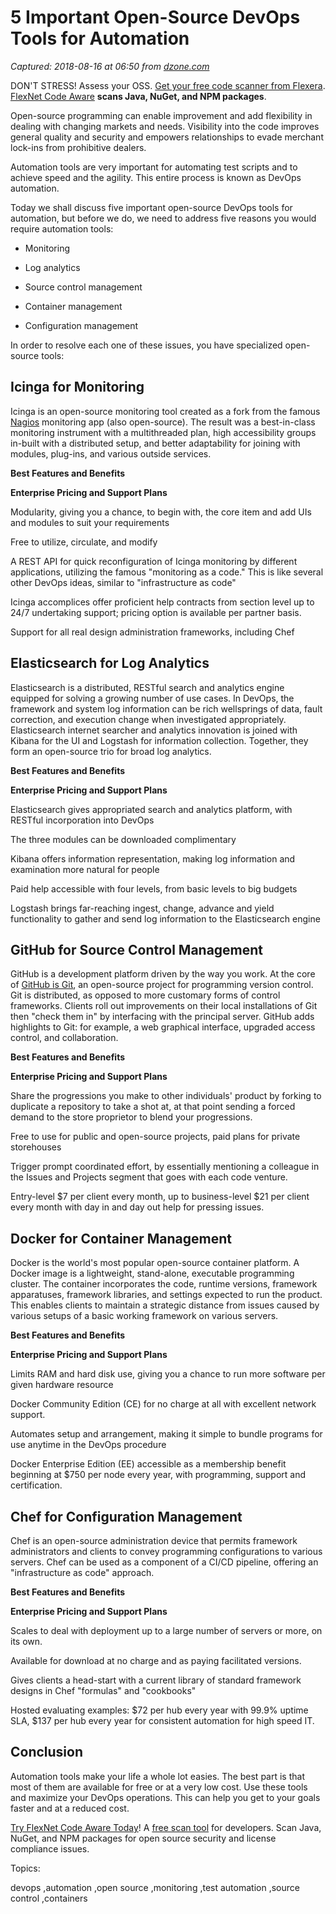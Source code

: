 # 5 Important Open-Source DevOps Tools for Automation

_Captured: 2018-08-16 at 06:50 from [dzone.com](https://dzone.com/articles/5-important-open-source-devops-tools-for-automatio?edition=387213&utm_source=Daily%20Digest&utm_medium=email&utm_campaign=Daily%20Digest%202018-08-15)_

DON'T STRESS! Assess your OSS. [Get your free code scanner from Flexera](https://dzone.com/go?i=294429&u=https%3A%2F%2Finfo.flexerasoftware.com%2FSCA-EVAL-FLexNet-Code-Aware-OSS-Scanner%3Futm_source%3Ddzone%26utm_medium%3Dfnca-oszone-banner%26utm_campaign%3Ddzone-fnca-oszone-banner-June2018%26id%3Ddzone-fnca-oszone-banner-June2018). [FlexNet Code Aware](https://dzone.com/go?i=294429&u=https%3A%2F%2Finfo.flexerasoftware.com%2FSCA-EVAL-FLexNet-Code-Aware-OSS-Scanner%3Futm_source%3Ddzone%26utm_medium%3Dfnca-oszone-banner%26utm_campaign%3Ddzone-fnca-oszone-banner-June2018%26id%3Ddzone-fnca-oszone-banner-June2018) **scans Java, NuGet, and NPM packages**.

Open-source programming can enable improvement and add flexibility in dealing with changing markets and needs. Visibility into the code improves general quality and security and empowers relationships to evade merchant lock-ins from prohibitive dealers.

Automation tools are very important for automating test scripts and to achieve speed and the agility. This entire process is known as DevOps automation.

Today we shall discuss five important open-source DevOps tools for automation, but before we do, we need to address five reasons you would require automation tools:

  * Monitoring

  * Log analytics

  * Source control management

  * Container management

  * Configuration management

In order to resolve each one of these issues, you have specialized open-source tools:

## **Icinga for Monitoring**

Icinga is an open-source monitoring tool created as a fork from the famous [Nagios](https://en.wikipedia.org/wiki/Nagios) monitoring app (also open-source). The result was a best-in-class monitoring instrument with a multithreaded plan, high accessibility groups in-built with a distributed setup, and better adaptability for joining with modules, plug-ins, and various outside services.

**Best Features and Benefits**

  


**Enterprise Pricing and Support Plans**

  


Modularity, giving you a chance, to begin with, the core item and add UIs and modules to suit your requirements

Free to utilize, circulate, and modify

  


  


  


A REST API for quick reconfiguration of Icinga monitoring by different applications, utilizing the famous "monitoring as a code." This is like several other DevOps ideas, similar to "infrastructure as code"

Icinga accomplices offer proficient help contracts from section level up to 24/7 undertaking support; pricing option is available per partner basis.

Support for all real design administration frameworks, including Chef

  


## **Elasticsearch for Log Analytics**

Elasticsearch is a distributed, RESTful search and analytics engine equipped for solving a growing number of use cases. In DevOps, the framework and system log information can be rich wellsprings of data, fault correction, and execution change when investigated appropriately. Elasticsearch internet searcher and analytics innovation is joined with Kibana for the UI and Logstash for information collection. Together, they form an open-source trio for broad log analytics.

**Best Features and Benefits**

**Enterprise Pricing and Support Plans**

Elasticsearch gives appropriated search and analytics platform, with RESTful incorporation into DevOps

The three modules can be downloaded complimentary

Kibana offers information representation, making log information and examination more natural for people

Paid help accessible with four levels, from basic levels to big budgets

Logstash brings far-reaching ingest, change, advance and yield functionality to gather and send log information to the Elasticsearch engine

  


## **GitHub for Source Control Management**

GitHub is a development platform driven by the way you work. At the core of [GitHub is Git](https://www.janbasktraining.com/blog/what-is-git/), an open-source project for programming version control. Git is distributed, as opposed to more customary forms of control frameworks. Clients roll out improvements on their local installations of Git then "check them in" by interfacing with the principal server. GitHub adds highlights to Git: for example, a web graphical interface, upgraded access control, and collaboration.

**Best Features and Benefits**

  


**Enterprise Pricing and Support Plans**

Share the progressions you make to other individuals' product by forking to duplicate a repository to take a shot at, at that point sending a forced demand to the store proprietor to blend your progressions.

Free to use for public and open-source projects, paid plans for private storehouses

  


  


  


  


  


Trigger prompt coordinated effort, by essentially mentioning a colleague in the Issues and Projects segment that goes with each code venture.

Entry-level $7 per client every month, up to business-level $21 per client every month with day in and day out help for pressing issues.

## **Docker for Container Management**

Docker is the world's most popular open-source container platform. A Docker image is a lightweight, stand-alone, executable programming cluster. The container incorporates the code, runtime versions, framework apparatuses, framework libraries, and settings expected to run the product. This enables clients to maintain a strategic distance from issues caused by various setups of a basic working framework on various servers.

**Best Features and Benefits**

**Enterprise Pricing and Support Plans**

Limits RAM and hard disk use, giving you a chance to run more software per given hardware resource

Docker Community Edition (CE) for no charge at all with excellent network support.

Automates setup and arrangement, making it simple to bundle programs for use anytime in the DevOps procedure

  


Docker Enterprise Edition (EE) accessible as a membership benefit beginning at $750 per node every year, with programming, support and certification.

## **Chef for Configuration Management**

Chef is an open-source administration device that permits framework administrators and clients to convey programming configurations to various servers. Chef can be used as a component of a CI/CD pipeline, offering an "infrastructure as code" approach.

**Best Features and Benefits**

  


**Enterprise Pricing and Support Plans**

  


Scales to deal with deployment up to a large number of servers or more, on its own.

Available for download at no charge and as paying facilitated versions.

Gives clients a head-start with a current library of standard framework designs in Chef "formulas" and "cookbooks"

  


Hosted evaluating examples: $72 per hub every year with 99.9% uptime SLA, $137 per hub every year for consistent automation for high speed IT.

## **Conclusion**

Automation tools make your life a whole lot easies. The best part is that most of them are available for free or at a very low cost. Use these tools and maximize your DevOps operations. This can help you get to your goals faster and at a reduced cost.

[Try FlexNet Code Aware Today](https://dzone.com/go?i=294430&u=https%3A%2F%2Finfo.flexerasoftware.com%2FSCA-EVAL-FLexNet-Code-Aware-OSS-Scanner%3Futm_source%3Ddzone%26utm_medium%3Dfnca-oszone-banner%26utm_campaign%3Ddzone-fnca-oszone-banner-June2018%26id%3Ddzone-fnca-oszone-banner-June2018)! A [free scan tool](https://dzone.com/go?i=294430&u=https%3A%2F%2Finfo.flexerasoftware.com%2FSCA-EVAL-FLexNet-Code-Aware-OSS-Scanner%3Futm_source%3Ddzone%26utm_medium%3Dfnca-oszone-banner%26utm_campaign%3Ddzone-fnca-oszone-banner-June2018%26id%3Ddzone-fnca-oszone-banner-June2018) for developers. Scan Java, NuGet, and NPM packages for open source security and license compliance issues.

Topics:

devops ,automation ,open source ,monitoring ,test automation ,source control ,containers

